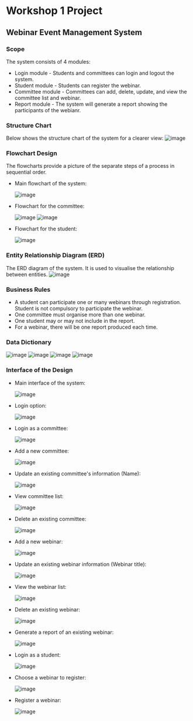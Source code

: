 # Workshop 1 Project
## Webinar Event Management System

### Scope
The system consists of 4 modules:
* Login module - Students and committees can login and logout the system.
* Student module - Students can register the webinar.
* Committee module - Committees can add, delete, update, and view the committee list and webinar.
* Report module - The system will generate a report showing the participants of the webianr.

### Structure Chart
Below shows the structure chart of the system for a clearer view:
![image](https://github.com/Vinnix00/workshop1/assets/104441728/82c6662b-02a1-470d-a96b-f0c11f661d8c)

### Flowchart Design
The flowcharts provide a picture of the separate steps of a process in sequential order.
* Main flowchart of the system:

  ![image](https://github.com/Vinnix00/workshop1/assets/104441728/b1a0ae6d-c618-4477-b313-fe6baa88bd26)

* Flowchart for the committee:

  ![image](https://github.com/Vinnix00/workshop1/assets/104441728/e42fc699-5657-4108-bc4a-d4c3debdb801)
  ![image](https://github.com/Vinnix00/workshop1/assets/104441728/b122ca7e-b4fd-453d-9738-5b31e7151baa)

* Flowchart for the student:

  ![image](https://github.com/Vinnix00/workshop1/assets/104441728/ba4a870d-0e97-43af-8f0a-d98a3df9ac20)

### Entity Relationship Diagram (ERD)
The ERD diagram of the system. It is used to visualise the relationship between entities.
![image](https://github.com/Vinnix00/workshop1/assets/104441728/450243a2-557b-403c-bb04-1981ee21d409)

### Business Rules
* A student can participate one or many webinars through registration. Student is not compulsory to participate the webinar.
* One committee must organise more than one webinar.
* One student may or may not include in the report.
* For a webinar, there will be one report produced each time.

### Data Dictionary
![image](https://github.com/Vinnix00/workshop1/assets/104441728/eda7ae06-a74f-4ab6-a37a-c023286dbb66)
![image](https://github.com/Vinnix00/workshop1/assets/104441728/dc9a642f-81db-4f26-992c-bc0bc21e5a8d)
![image](https://github.com/Vinnix00/workshop1/assets/104441728/d96ba8a0-9705-419c-bfc9-054f4519d9ae)
![image](https://github.com/Vinnix00/workshop1/assets/104441728/ce68eddf-e804-4698-95bc-4323615a17f8)

### Interface of the Design
* Main interface of the system:
 
  ![image](https://github.com/Vinnix00/workshop1/assets/104441728/ed1d295d-e8e3-41a3-9410-9e7e94ef9f79)

* Login option:
  
  ![image](https://github.com/Vinnix00/workshop1/assets/104441728/854b7a3f-28ad-4061-8910-32673a3fc8ac)

* Login as a committee:
  
  ![image](https://github.com/Vinnix00/workshop1/assets/104441728/69f46b37-6f60-4eb8-b9e6-c46ee9794593)

* Add a new committee:
  
  ![image](https://github.com/Vinnix00/workshop1/assets/104441728/6ddaea63-a663-4000-a527-a146411f3a52)

* Update an existing committee's information (Name):
  
  ![image](https://github.com/Vinnix00/workshop1/assets/104441728/6fd7577c-d50a-4435-a9ac-d685faf73836)

* View committee list:
  
  ![image](https://github.com/Vinnix00/workshop1/assets/104441728/33c45c6e-1eef-43c4-9452-9a297d191484)

* Delete an existing committee:
  
  ![image](https://github.com/Vinnix00/workshop1/assets/104441728/7e7cc794-4f2c-4de2-9d05-92c0fb5a4c4d)

* Add a new webinar:
  
  ![image](https://github.com/Vinnix00/workshop1/assets/104441728/96648d3a-ff19-4632-95da-2ff67dddf088)

* Update an existing webinar information (Webinar title):
  
  ![image](https://github.com/Vinnix00/workshop1/assets/104441728/d5728989-a709-4d68-965d-cc6f7b7ecd1c)

* View the webinar list:
  
  ![image](https://github.com/Vinnix00/workshop1/assets/104441728/e5ab3155-c71e-4e35-a2a8-c9ba970ba437)

* Delete an existing webinar:
  
  ![image](https://github.com/Vinnix00/workshop1/assets/104441728/0c18dcee-731a-4df6-965f-01f0e280333f)

* Generate a report of an existing webinar:
  
  ![image](https://github.com/Vinnix00/workshop1/assets/104441728/37df7c28-e312-40e4-b518-05344ffd5903)

* Login as a student:
  
  ![image](https://github.com/Vinnix00/workshop1/assets/104441728/3f8ffa4b-ad2f-4ab9-a26a-c74586ab7976)

* Choose a webinar to register:
  
  ![image](https://github.com/Vinnix00/workshop1/assets/104441728/9779b677-0395-4e32-aab9-f6a732358b42)

* Register a webinar:
  
  ![image](https://github.com/Vinnix00/workshop1/assets/104441728/d9100f5e-74bb-413c-9bd1-1ffe34571b61)
